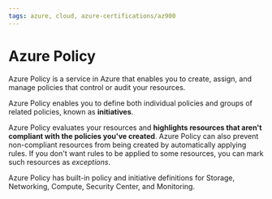 ```yaml
---
tags: azure, cloud, azure-certifications/az900
---
```


# Azure Policy

Azure Policy is a service in Azure that enables you to create, assign, and manage policies that control or audit your resources.

Azure Policy enables you to define both individual policies and groups of related policies, known as **initiatives**.

Azure Policy evaluates your resources and **highlights resources that aren't compliant with the policies you've created**. Azure Policy can also prevent non-compliant resources from being created by automatically applying rules. If you don't want rules to be applied to some resources, you can mark such resources as _exceptions_.

Azure Policy has built-in policy and initiative definitions for Storage, Networking, Compute, Security Center, and Monitoring.
